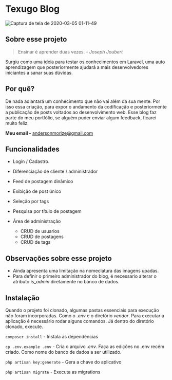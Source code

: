 # Texugo Blog

![Captura de tela de 2020-03-05 01-11-49](https://user-images.githubusercontent.com/49793812/75948819-39b34c80-5e83-11ea-88f9-f57f170441df.png)

## Sobre esse projeto

> Ensinar é aprender duas vezes. - *Joseph Joubert*

Surgiu como uma ideia para testar os conhecimentos em Laravel, uma auto aprendizagem que posteriormente ajudará a mais
desenvolvedores iniciantes a sanar suas dúvidas.

## Por quê?

De nada adiantará um conhecimento que não vai além da sua mente. Por isso essa criação, para expor o andamento da codificação e posteriormente a publicação de posts voltados ao desenvolvimento web. Esse blog faz parte do meu portfólio, se alguém puder enviar algum feedback, ficarei muito feliz.

**Meu email -** andersonmorize@gmail.com

## Funcionalidades

- Login / Cadastro.

- Diferenciação de cliente / administrador

- Feed de postagem dinâmico

- Exibição de post único

- Seleção por tags

- Pesquisa por título de postagem

- Área de administração
    - CRUD de usuarios
    - CRUD de postagens
    - CRUD de tags
    
## Observações sobre esse projeto

- Ainda apresenta uma limitação na nomeclatura das imagens upadas.
- Para definir o primeiro administrador do blog, é necessario alterar o atributo *is_admin* diretamente no banco de dados.

## Instalação

Quando o projeto foi clonado, algumas pastas essenciais para execução não foram incorporadas. Como o *.env* e o diretório *vendor*. Para executar a aplicação é necessário rodar alguns comandos.
Já dentro do diretório clonado, execute.

```composer install``` - Instala as dependências

```cp .env.example .env``` - Cria o arquivo *.env*. Faça as edições no .env recém criado. Como nome do banco de dados a ser utilizado.

```php artisan key:generate``` - Gera a chave do aplicativo

```php artisan migrate``` - Executa as migrations
